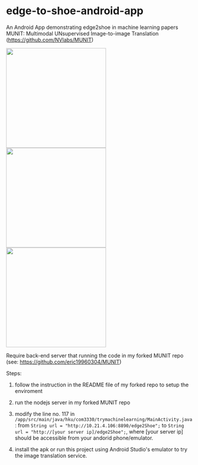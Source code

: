 # edge-to-shoe-android-app

An Android App demonstrating edge2shoe in machine learning papers MUNIT: Multimodal UNsupervised Image-to-image Translation (https://github.com/NVlabs/MUNIT)

<img src="https://raw.githubusercontent.com/eric19960304/edge-to-shoe-android-app/master/img/1.jpg" width="270"> <img src="https://raw.githubusercontent.com/eric19960304/edge-to-shoe-android-app/master/img/2.jpg" width="270"> <img src="https://raw.githubusercontent.com/eric19960304/edge-to-shoe-android-app/master/img/3.jpg" width="270">


Require back-end server that running the code in my forked MUNIT repo (see: https://github.com/eric19960304/MUNIT)


Steps:

1. follow the instruction in the README file of my forked repo to setup the enviroment

2. run the nodejs server in my forked MUNIT repo

3. modify the line no. 117 in `/app/src/main/java/hku/com3330/trymachinelearning/MainActivity.java`: 
from `String url = "http://10.21.4.106:8890/edge2Shoe";` to `String url = "http://[your server ip]/edge2Shoe";`, where [your server ip] should be accessible from your andorid phone/emulator.

4. install the apk or run this project using Android Studio's emulator to try the image translation service.
